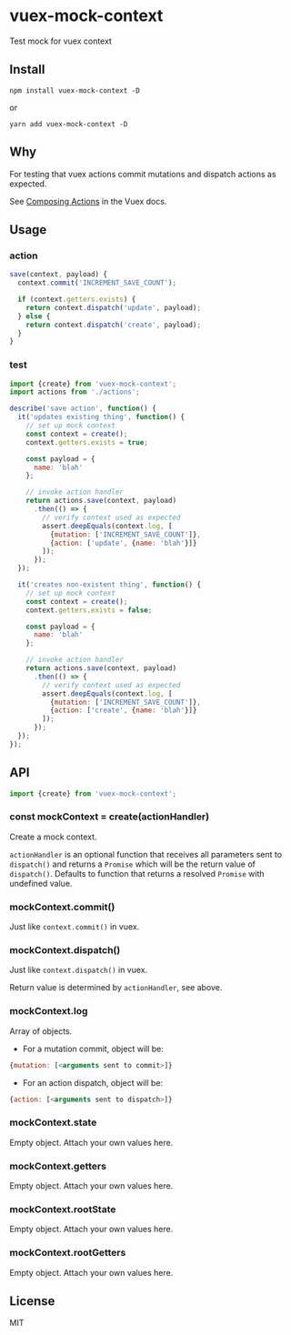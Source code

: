 # vuex-mock-context

Test mock for vuex context

## Install

`npm install vuex-mock-context -D`

or

`yarn add vuex-mock-context -D`

## Why

For testing that vuex actions commit mutations and dispatch actions as expected.

See [Composing Actions](https://vuex.vuejs.org/en/actions.html) in the Vuex docs.

## Usage

### action

```js
save(context, payload) {
  context.commit('INCREMENT_SAVE_COUNT');

  if (context.getters.exists) {
    return context.dispatch('update', payload);
  } else {
    return context.dispatch('create', payload);
  }
}
```

### test

```js
import {create} from 'vuex-mock-context';
import actions from './actions';

describe('save action', function() {
  it('updates existing thing', function() {
    // set up mock context
    const context = create();
    context.getters.exists = true;

    const payload = {
      name: 'blah'
    };

    // invoke action handler
    return actions.save(context, payload)
      .then(() => {
        // verify context used as expected
        assert.deepEquals(context.log, [
          {mutation: ['INCREMENT_SAVE_COUNT']},
          {action: ['update', {name: 'blah'}]}
        ]);
      });
  });

  it('creates non-existent thing', function() {
    // set up mock context
    const context = create();
    context.getters.exists = false;

    const payload = {
      name: 'blah'
    };

    // invoke action handler
    return actions.save(context, payload)
      .then(() => {
        // verify context used as expected
        assert.deepEquals(context.log, [
          {mutation: ['INCREMENT_SAVE_COUNT']},
          {action: ['create', {name: 'blah'}]}
        ]);
      });
  });
});
```

## API

```js
import {create} from 'vuex-mock-context';
```
### const mockContext = create(actionHandler)

Create a mock context.

`actionHandler` is an optional function that receives all parameters sent to `dispatch()` and returns a `Promise` which will be the return value of `dispatch()`. Defaults to function that returns a resolved `Promise` with undefined value.

### mockContext.commit()

Just like `context.commit()` in vuex.

### mockContext.dispatch()

Just like `context.dispatch()` in vuex.

Return value is determined by `actionHandler`, see above.

### mockContext.log

Array of objects.

- For a mutation commit, object will be:

```js
{mutation: [<arguments sent to commit>]}
```

- For an action dispatch, object will be:

```js
{action: [<arguments sent to dispatch>]}
```

### mockContext.state

Empty object. Attach your own values here.

### mockContext.getters

Empty object. Attach your own values here.

### mockContext.rootState

Empty object. Attach your own values here.

### mockContext.rootGetters

Empty object. Attach your own values here.

## License

MIT
